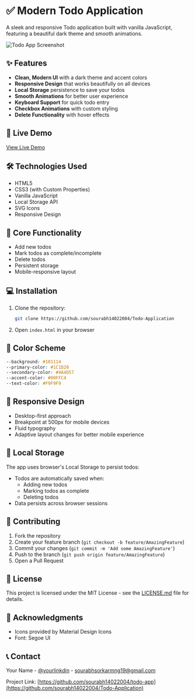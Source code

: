 # ✅ Modern Todo Application

A sleek and responsive Todo application built with vanilla JavaScript, featuring a beautiful dark theme and smooth animations.

![Todo App Screenshot](https://images.unsplash.com/photo-1517842645767-c639042777db?w=1200&h=600&fit=crop)

## ✨ Features

- **Clean, Modern UI** with a dark theme and accent colors
- **Responsive Design** that works beautifully on all devices
- **Local Storage** persistence to save your todos
- **Smooth Animations** for better user experience
- **Keyboard Support** for quick todo entry
- **Checkbox Animations** with custom styling
- **Delete Functionality** with hover effects

## 🚀 Live Demo

[View Live Demo](#) <!-- Add your deployment URL here -->

## 🛠️ Technologies Used

- HTML5
- CSS3 (with Custom Properties)
- Vanilla JavaScript
- Local Storage API
- SVG Icons
- Responsive Design

## 🎯 Core Functionality

- Add new todos
- Mark todos as complete/incomplete
- Delete todos
- Persistent storage
- Mobile-responsive layout

## 💻 Installation

1. Clone the repository:
   ```bash
   git clone https://github.com/sourabh14022004/Todo-Application
   ```

2. Open `index.html` in your browser

## 🎨 Color Scheme

```css
--background: #101114
--primary-color: #1C1D20
--secondary-color: #4A4D57
--accent-color: #00FFC4
--text-color: #F9F9F9
```

## 📱 Responsive Design

- Desktop-first approach
- Breakpoint at 500px for mobile devices
- Fluid typography
- Adaptive layout changes for better mobile experience

## 🔧 Local Storage

The app uses browser's Local Storage to persist todos:
- Todos are automatically saved when:
  - Adding new todos
  - Marking todos as complete
  - Deleting todos
- Data persists across browser sessions

## 🤝 Contributing

1. Fork the repository
2. Create your feature branch (`git checkout -b feature/AmazingFeature`)
3. Commit your changes (`git commit -m 'Add some AmazingFeature'`)
4. Push to the branch (`git push origin feature/AmazingFeature`)
5. Open a Pull Request

## 📄 License

This project is licensed under the MIT License - see the [LICENSE.md](LICENSE.md) file for details.

## 🙏 Acknowledgments

- Icons provided by Material Design Icons
- Font: Segoe UI

## 📞 Contact

Your Name - [@yourlinkdin](https://www.linkedin.com/in/sourabh-sarkar-a32821293/) - sourabhsorkarmng19@gmail.com

Project Link: [https://github.com/sourabh14022004/todo-app](https://github.com/sourabh14022004/Todo-Application)